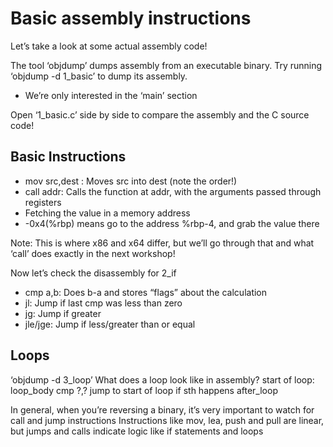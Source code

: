 # Basic assembly instructions

Let’s take a look at some actual assembly code!

The tool ‘objdump’ dumps assembly from an executable binary. Try running ‘objdump -d 1\_basic’ to dump its assembly.

* We’re only interested in the ‘main’ section

Open ‘1\_basic.c’ side by side to compare the assembly and the C source code!

## Basic Instructions

* mov src,dest : Moves src into dest \(note the order!\)
* call addr: Calls the function at addr, with the arguments passed through registers
* Fetching the value in a memory address
* -0x4\(%rbp\) means go to the address %rbp-4, and grab the value there

Note: This is where x86 and x64 differ, but we’ll go through that and what ‘call’ does exactly in the next workshop!

Now let’s check the disassembly for 2\_if

* cmp a,b: Does b-a and stores “flags” about the calculation
* jl: Jump if last cmp was less than zero
* jg: Jump if greater
* jle/jge: Jump if less/greater than or equal

## Loops

‘objdump -d 3\_loop’ What does a loop look like in assembly? start of loop: loop\_body cmp ?,? jump to start of loop if sth happens after\_loop

In general, when you’re reversing a binary, it’s very important to watch for call and jump instructions Instructions like mov, lea, push and pull are linear, but jumps and calls indicate logic like if statements and loops


